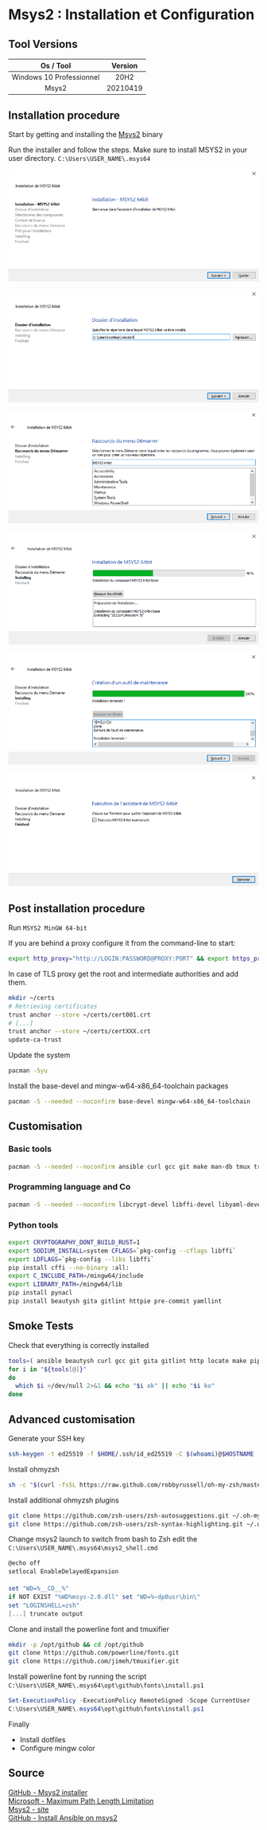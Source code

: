 # Msys2 : Installation et Configuration

## Tool Versions

|         Os / Tool        |  Version |
| :----------------------: | :------: |
| Windows 10 Professionnel |   20H2   |
|           Msys2          | 20210419 |

## Installation procedure

Start by getting and installing the [Msys2](https://repo.msys2.org/distrib/x86_64/msys2-x86_64-20210419.exe) binary

Run the installer and follow the steps. Make sure to install MSYS2 in your user directory. `C:\Users\USER_NAME\.msys64`

![msys2-001](img/msys2-001.png)

![msys2-002](img/msys2-002.png)

![msys2-003](img/msys2-003.png)

![msys2-004](img/msys2-004.png)

![msys2-005](img/msys2-005.png)

![msys2-006](img/msys2-006.png)

## Post installation procedure

Run `MSYS2 MinGW 64-bit`  

If you are behind a proxy configure it from the command-line to start:

```sh
export http_proxy="http://LOGIN:PASSWORD@PROXY:PORT" && export https_proxy=$http_proxy && curl -ivks https://github.com
```

In case of TLS proxy get the root and intermediate authorities and add them.

```sh
mkdir ~/certs
# Retrieving certificates
trust anchor --store ~/certs/cert001.crt
# [...]
trust anchor --store ~/certs/certXXX.crt
update-ca-trust
```

Update the system

```sh
pacman -Syu
```

Install the base-devel and mingw-w64-x86_64-toolchain packages

```sh
pacman -S --needed --noconfirm base-devel mingw-w64-x86_64-toolchain
```

## Customisation

### Basic tools

```sh
pacman -S --needed --noconfirm ansible curl gcc git make man-db tmux tree unzip vim zsh
```

### Programming language and Co

```sh
pacman -S --needed --noconfirm libcrypt-devel libffi-devel libyaml-devel mingw-w64-x86_64-libffi mingw-w64-x86_64-libsodium mingw-w64-x86_64-openssl mingw-w64-x86_64-pkg-config mingw-w64-x86_64-python mingw-w64-x86_64-python-pip mingw-w64-x86_64-ruby openssh openssl-devel
```

### Python tools

```sh
export CRYPTOGRAPHY_DONT_BUILD_RUST=1
export SODIUM_INSTALL=system CFLAGS=`pkg-config --cflags libffi`
export LDFLAGS=`pkg-config --libs libffi`
pip install cffi --no-binary :all:
export C_INCLUDE_PATH=/mingw64/include
export LIBRARY_PATH=/mingw64/lib
pip install pynacl
pip install beautysh gita gitlint httpie pre-commit yamllint
```

## Smoke Tests

Check that everything is correctly installed

```sh
tools=( ansible beautysh curl gcc git gita gitlint http locate make pip  pre-commit tmux tree unzip vim yamllint zsh )
for i in "${tools[@]}"
do
  which $i >/dev/null 2>&1 && echo "$i ok" || echo "$i ko"
done
```

## Advanced customisation

Generate your SSH key

```sh
ssh-keygen -t ed25519 -f $HOME/.ssh/id_ed25519 -C $(whoami)@$HOSTNAME
```

Install ohmyzsh

```sh
sh -c "$(curl -fsSL https://raw.github.com/robbyrussell/oh-my-zsh/master/tools/install.sh)"
```

Install additional ohmyzsh plugins

```sh
git clone https://github.com/zsh-users/zsh-autosuggestions.git ~/.oh-my-zsh/custom/plugins/zsh-autosuggestions
git clone https://github.com/zsh-users/zsh-syntax-highlighting.git ~/.oh-my-zsh/custom/plugins/zsh-syntax-highlighting
```

Change msys2 launch to switch from bash to Zsh edit the `C:\Users\USER_NAME\.msys64\msys2_shell.cmd`

```powershell
@echo off
setlocal EnableDelayedExpansion

set "WD=%__CD__%"
if NOT EXIST "%WD%msys-2.0.dll" set "WD=%~dp0usr\bin\"
set "LOGINSHELL=zsh"
[...] truncate output
```

Clone and install the powerline font and tmuxifier

```sh
mkdir -p /opt/github && cd /opt/github
git clone https://github.com/powerline/fonts.git
git clone https://github.com/jimeh/tmuxifier.git
```

Install powerline font by running the script `C:\Users\USER_NAME\.msys64\opt\github\fonts\install.ps1`

```powershell
Set-ExecutionPolicy -ExecutionPolicy RemoteSigned -Scope CurrentUser
C:\Users\USER_NAME\.msys64\opt\github\fonts\install.ps1
```

Finally

* Install dotfiles
* Configure mingw color

## Source

[GitHub - Msys2 installer](https://github.com/msys2/msys2-installer)  
[Microsoft - Maximum Path Length Limitation](https://docs.microsoft.com/en-us/windows/win32/fileio/maximum-file-path-limitation?tabs=powershell)  
[Msys2 - site](https://www.msys2.org/)  
[GitHub - Install Ansible on msys2](https://gist.github.com/DaveB93/db94a6b310e08c928c0778f766562ab0)  

